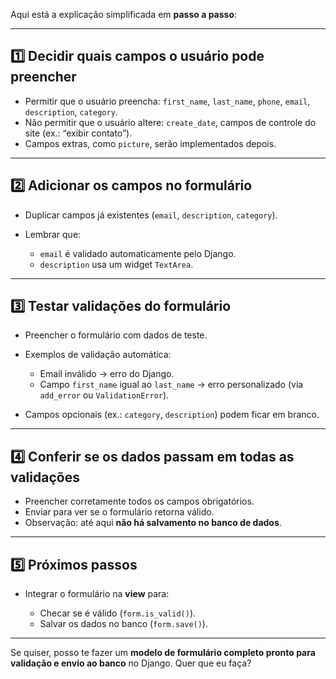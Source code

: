 Aqui está a explicação simplificada em **passo a passo**:

---

## 1️⃣ Decidir quais campos o usuário pode preencher

* Permitir que o usuário preencha: `first_name`, `last_name`, `phone`, `email`, `description`, `category`.
* Não permitir que o usuário altere: `create_date`, campos de controle do site (ex.: “exibir contato”).
* Campos extras, como `picture`, serão implementados depois.

---

## 2️⃣ Adicionar os campos no formulário

* Duplicar campos já existentes (`email`, `description`, `category`).
* Lembrar que:

  * `email` é validado automaticamente pelo Django.
  * `description` usa um widget `TextArea`.

---

## 3️⃣ Testar validações do formulário

* Preencher o formulário com dados de teste.
* Exemplos de validação automática:

  * Email inválido → erro do Django.
  * Campo `first_name` igual ao `last_name` → erro personalizado (via `add_error` ou `ValidationError`).
* Campos opcionais (ex.: `category`, `description`) podem ficar em branco.

---

## 4️⃣ Conferir se os dados passam em todas as validações

* Preencher corretamente todos os campos obrigatórios.
* Enviar para ver se o formulário retorna válido.
* Observação: até aqui **não há salvamento no banco de dados**.

---

## 5️⃣ Próximos passos

* Integrar o formulário na **view** para:

  * Checar se é válido (`form.is_valid()`).
  * Salvar os dados no banco (`form.save()`).

---

Se quiser, posso te fazer um **modelo de formulário completo pronto para validação e envio ao banco** no Django. Quer que eu faça?
